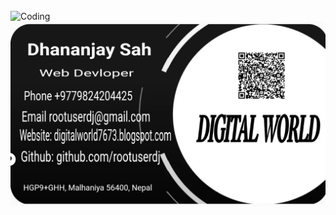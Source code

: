 

<br/>
<img alt="Coding"  width="380" src="https://c.tenor.com/qJ5evVs-_uUAAAAC/coding.gif">
<br/>



<img src="https://github.com/rootuserdj/rootuserdj/blob/master/Screenshot_2022-08-11-00-06-08-85_4a5c017d345573e8ef682f0cf07146f7.jpg" >
